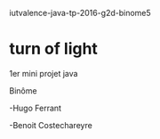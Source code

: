 iutvalence-java-tp-2016-g2d-binome5
# turn of light

1er mini projet java

Binôme

-Hugo Ferrant

-Benoit Costechareyre

